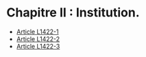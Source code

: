 # Chapitre II : Institution.

* [Article L1422-1](./LEGIARTI000006901464.md)
* [Article L1422-2](./LEGIARTI000006901465.md)
* [Article L1422-3](./LEGIARTI000006901466.md)
